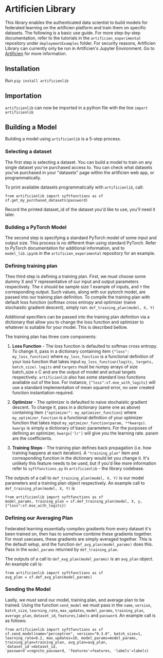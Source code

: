 # Artificien Library

This library enables the authenticated data scientist to build models for federated learning on the artificien platform and train them on specific datasets. The following is a basic use guide. For more step-by-step documentation, refer to the tutorials in the `artificien_experimental` repository under `deploymentExamples` folder. For security reasons, Artificien Library can currently only be run in Artificien's Jupyter Environment. Go to [Artificien](www.artificien.com) for more information.

## Installation

Run `pip install artificienlib`

## Importation

`artificienlib` can now be imported in a python file with the line `import artificienlib`

## Building a Model

Building a model using `artificienlib` is a 5-step process.

### Selecting a dataset

The first step is selecting a dataset. You can build a model to train on any single dataset you've purchased access to. You can check what datasets you've purchased in your "datasets" page within the artificien web app, or programmatically.

To print available datasets programmatically with `artificienlib`, call:

```
from artificienlib import syftfunctions as sf
sf.get_my_purchased_datasets(password)
```

Record the printed dataset_id of the dataset you'd like to use, you'll need it later.

### Building a PyTorch Model

The second step is specifying a standard PyTorch model of some input and output size. This process is no different than using standard PyTorch. Refer to PyTorch documentation for additional information, and to `model_lib.ipynb` in the `artificien_experimental` repository for an example.

### Defining training plan

Thes third step is defining a training plan. First, we must choose some dummy X and Y representative of our input and output parameters respectively. The `X` should be sample size 1 example of inputs, and `Y` the corresponding output. Such values, along with our pytorch model, are passed into our training plan definition. To compile the training plan with default loss function (softmax cross entropy and optimizer (naive stochaistic gradient descent), simply run: `def_training_plan(model, X, Y)`

Additional specifiers can be passed into the training plan definition via a dictionary that allow you to change the loss function and optimizer to whatever is suitable for your model. This is described bellow.

The training plan has three core components:

1. **Loss Function** - The loss function is defaulted to softmax cross entropy. To change it, pass in a dictionary containing item `{"loss": my_loss_function}` where `my_loss_function` is a functional definition of your loss function that takes input `my_loss_function(logits, targets, batch_size)`. `logits` and `targets` must be numpy arrays of size batch_size x C and are the output of model and actual targets respectively. `artificienlib` also has some standard loss functions available out of the box. For instance, `{"loss":sf.mse_with_logits}` will use a standard implementation of mean squared error, no user created function instantiation required.

2. **Optimizer** - The optimizer is defaulted to naive stochaistic gradient descent. To change it, pass in a dictionary (same one as above) containing item `{"optimizer": my_optimizer_function}` where `my_optimizer_function` is a functional definition of your optimizer function that takes input `my_optimizer_function(param, **kwargs)`. `kwargs` is simply a dictionary of basic parameters. For the purposes of defining an optimizer, `kwargs['lr']` will give you the learning rate. param are the coefficients.

3. **Training Steps** - The training plan defines back propagation (i.e. how training happens at each iteration). A `"training_plan"` item and corresponding function in the dictionary would let you change it. It's unlikely this feature needs to be used, but if you'd like more information refer to `syftfunctions.py` in `artificienlib` - the library codebase.

The outputs of a call to `def_training_plan(model, X, Y)` is our model parameters and a training plan object respectively. An example call to `def_training_plan(model, X, Y)` is 

```
from artificienlib import syftfunctions as sf
model_params, training_plan = sf.def_training_plan(model, X, y, {"loss":sf.mse_with_logits})
```

### Defining our Averaging Plan

Federated learning essentially compiles gradients from every dataset it's been trained on, then has to somehow combine these gradients together. For most usecases, these gradients are simply averaged together. This is the default setup, and the function `def_avg_plan(model_params)` does this. Pass in the `model_params` returned by `def_training_plan`.

The outputs of a call to `def_avg_plan(model_params)` is an `avg_plan` object. An example call is:

```
from artificienlib import syftfunctions as sf
avg_plan = sf.def_avg_plan(model_params)
```

### Sending the Model

Lastly, we must send our model, training plan, and average plan to be trained. Using the function `send_model` we must pass in the `name`, `version`, `batch_size`, `learning_rate`, `max_updates`, `model_params`, `training_plan`, `average_plan`, `dataset_id`, `features`,`labels` and `password`. An example call is as follows:

```
from artificienlib import syftfunctions as sf
sf.send_model(name="perceptron", version="0.3.0", batch_size=1, learning_rate=0.2, max_updates=10, model_params=model_params, 
training_plan=training_plan, avg_plan=avg_plan, `dataset_id`=dataset_id, 
`password`=cognito_password, 'features'=features, 'labels'=labels)
```

